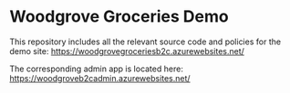 # Woodgrove Groceries Demo

This repository includes all the relevant source code and policies for the demo site: https://woodgrovegroceriesb2c.azurewebsites.net/ 

The corresponding admin app is located here: https://woodgroveb2cadmin.azurewebsites.net/
